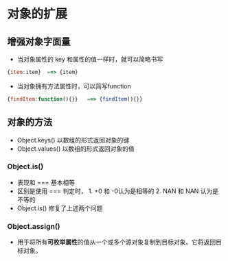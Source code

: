 <!--
 * @Author: x09898 coder_xujie@163.com
 * @Date: 2022-05-09 20:54:21
 * @LastEditors: x09898 coder_xujie@163.com
 * @FilePath: \HTML-CSS-Javascript-\JAVAScript+ES6\ES6\对象的扩展.md
 * @Description: 
-->
# 对象的扩展

## 增强对象字面量

* 当对象属性的 key 和属性的值一样时，就可以简略书写
  
```js
{item:item}  ==> {item}
```

* 当对象拥有方法属性时，可以简写function

```js
{findItem:function(){}}   ==> {findItem(){}}
```

## 对象的方法

* Object.keys() 以数组的形式返回对象的键
* Object.values() 以数组的形式返回对象的值

### Object.is()

* 表现和 === 基本相等
* 区别是使用 === 判定时， 1. +0 和 -0认为是相等的   2. NAN 和 NAN 认为是不等的
* Object.is() 修复了上述两个问题

### Object.assign()

* 用于将所有**可枚举属性**的值从一个或多个源对象复制到目标对象。它将返回目标对象。
